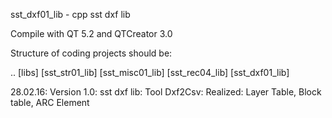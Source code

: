 sst_dxf01_lib - cpp sst dxf lib

Compile with QT 5.2 and QTCreator 3.0

Structure of coding projects should be:

.. [libs]
   [sst_str01_lib]
   [sst_misc01_lib]
   [sst_rec04_lib]
   [sst_dxf01_lib]

28.02.16: Version 1.0: sst dxf lib: Tool Dxf2Csv: Realized: Layer Table, Block table, ARC Element

